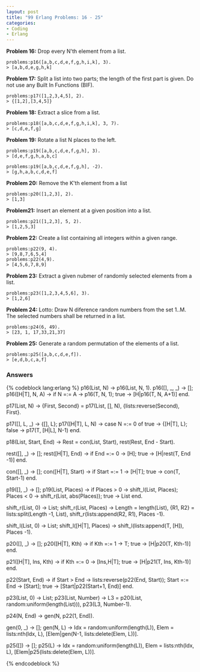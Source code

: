 ```yaml
---
layout: post
title: "99 Erlang Problems: 16 - 25"
categories:
- Coding
- Erlang
---
```


**Problem 16:** Drop every N'th element from a list.

    problems:p16([a,b,c,d,e,f,g,h,i,k], 3).
    > [a,b,d,e,g,h,k]


**Problem 17:** Split a list into two parts; the length of the first part is
given. Do not use any Built In Functions (BIF).

    problems:p17([1,2,3,4,5], 2).
    > {[1,2],[3,4,5]}

**Problem 18:** Extract a slice from a list.

    problems:p18([a,b,c,d,e,f,g,h,i,k], 3, 7).
    > [c,d,e,f,g]

**Problem 19:** Rotate a list N places to the left.

    problems:p19([a,b,c,d,e,f,g,h], 3).
    > [d,e,f,g,h,a,b,c]

    problems:p19([a,b,c,d,e,f,g,h], -2).
    > [g,h,a,b,c,d,e,f]

**Problem 20:** Remove the K'th element from a list

    problems:p20([1,2,3], 2).
    > [1,3]

**Problem21:** Insert an element at a given position into a list.

    problems:p21([1,2,3], 5, 2).
    > [1,2,5,3]

**Problem 22:** Create a list containing all integers within a given range.

    problems:p22(9, 4).
    > [9,8,7,6,5,4]
    problems:p22(4,9).
    > [4,5,6,7,8,9]

**Problem 23:** Extract a given nubmer of randomly selected elements from a list.

    problems:p23([1,2,3,4,5,6], 3).
    > [1,2,6]

**Problem 24:** Lotto: Draw N diference random numbers from the set 1..M. The
selected numbers shall be returned in a list.

    problems:p24(6, 49).
    > [23, 1, 17,33,21,37]

**Problem 25:** Generate a random permutation of the elements of a list.

    problems:p25([a,b,c,d,e,f]).
    > [e,d,b,c,a,f]

### Answers ###
<!--more-->
{% codeblock lang:erlang %}
p16(List, N) ->  p16(List, N, 1).
p16([], _, _) -> [];
p16([H|T], N, A) ->
    if N =:= A ->
        p16(T, N, 1);
    true ->
        [H|p16(T, N, A+1)]
    end.

p17(List, N) ->
    {First, Second} = p17(List, [], N),
    {lists:reverse(Second), First}.

p17([], L, _) ->
    {[], L};
p17([H|T], L, N) ->
    case N =:= 0 of
	true ->
	    {[H|T], L};
	false ->
	    p17(T, [H|L], N-1)
    end.

p18(List, Start, End) ->
    Rest = con(List, Start),
    rest(Rest, End - Start).

rest([], _) ->
    [];
rest([H|T], End) ->
    if End =:= 0 ->
	    [H];
       true ->
	    [H|rest(T, End -1)]
    end.

con([], _) ->
    [];
con([H|T], Start) ->
    if Start =:= 1 ->
	    [H|T];
       true ->
	    con(T, Start-1)
    end.

p19([], _) ->
    [];
p19(List, Places) ->
    if Places > 0 ->
            shift_l(List, Places);
       Places < 0 ->
            shift_r(List, abs(Places));
       true ->
            List
    end.

shift_r(List, 0) ->
    List;
shift_r(List, Places) ->
    Length = length(List),
    {R1, R2} = lists:split(Length -1, List),
    shift_r(lists:append(R2, R1), Places -1).

shift_l(List, 0) -> List;
shift_l([H|T], Places) ->
    shift_l(lists:append(T, [H]), Places -1).

p20([], _) -> [];
p20([H|T], Kth) ->
    if Kth =:= 1 ->
            T;
       true ->
            [H|p20(T, Kth-1)]
    end.

p21([H|T], Ins, Kth) ->
    if Kth =:= 0 ->
            [Ins,H|T];
       true ->
            [H|p21(T, Ins, Kth-1)]
    end.

p22(Start, End) ->
    if Start > End ->
            lists:reverse(p22(End, Start));
       Start =:= End ->
            [Start];
       true ->
            [Start|p22(Start+1, End)]
    end.

p23(List, 0) -> List;
p23(List, Number) ->
    L3 = p20(List, random:uniform(length(List))),
    p23(L3, Number-1).

p24(N, End) ->
    gen(N, p22(1, End)).

gen(0, _) -> [];
gen(N, L) ->
    Idx = random:uniform(length(L)),
    Elem = lists:nth(Idx, L),
    [Elem|gen(N-1, lists:delete(Elem, L))].

p25([]) -> [];
p25(L) ->
    Idx = random:uniform(length(L)),
    Elem = lists:nth(Idx, L),
    [Elem|p25(lists:delete(Elem, L))].

{% endcodeblock %}
